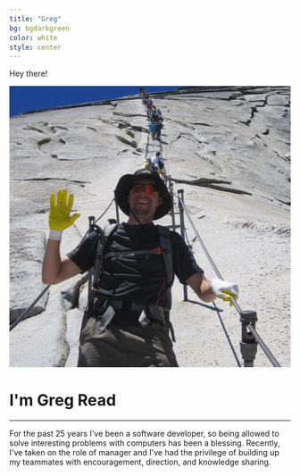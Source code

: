 ```yaml
---
title: "Greg"
bg: bgdarkgreen
color: white
style: center
---
```


Hey there!

<img class="imagecircle" src="../img/Me_Halfdome.jpg" alt="Greg on Half Dome" title="That's me on Half Dome in Yosemite">

# I'm Greg Read

---
For the past 25 years I've been a software developer, so being allowed to solve interesting problems with computers has been a blessing.
Recently, I've taken on the role of manager and I've had the privilege of building up my teammates with encouragement, direction, and knowledge sharing.

  <a href="https://github.com/bravegeek">
    <span class="fa-stack fa-lg">
      <i class="fa fa-circle fa-stack-2x"></i>
      <i class="fa fa-github fa-stack-1x" style="color: #687864;"></i>
    </span>
  </a>
  
  <a href="https://www.linkedin.com/in/gregoryread">
    <span class="fa-stack fa-lg">
      <i class="fa fa-circle fa-stack-2x"></i>
      <i class="fa fa-linkedin fa-stack-1x" style="color: #687864;"></i>
    </span>
  </a>
